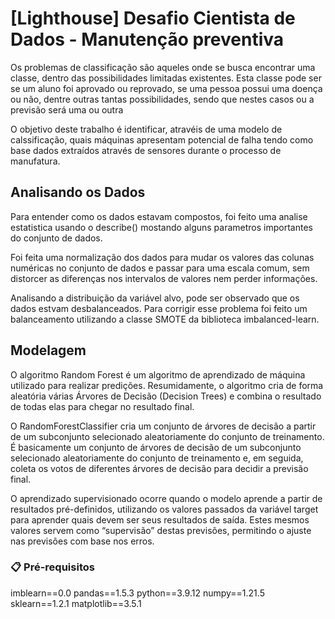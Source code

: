 # [Lighthouse] Desafio Cientista de Dados - Manutenção preventiva

Os problemas de classificação são aqueles onde se busca encontrar uma classe, dentro das possibilidades limitadas existentes. Esta classe pode ser se um aluno foi aprovado ou reprovado, se uma pessoa possui uma doença ou não, dentre outras tantas possibilidades, sendo que nestes casos ou a previsão será uma ou outra

O objetivo deste trabalho é identificar, atravéis de uma modelo de calssificação, quais máquinas apresentam potencial de falha tendo como base dados extraídos através de sensores durante o processo de manufatura.

## Analisando os Dados

Para entender como os dados estavam compostos, foi feito uma analise estatistica usando o describe() mostando alguns parametros importantes do conjunto de dados.

Foi feita uma normalização dos dados para mudar os valores das colunas numéricas no conjunto de dados e passar para uma escala comum, sem distorcer as diferenças nos intervalos de valores nem perder informações.

Analisando a distribuição da variável alvo, pode ser observado que os dados estvam desbalanceados. Para corrigir esse problema foi feito um balanceamento utilizando a classe SMOTE da biblioteca imbalanced-learn.

## Modelagem

O algoritmo Random Forest é um algoritmo de aprendizado de máquina utilizado para realizar predições. Resumidamente, o algoritmo cria de forma aleatória várias Árvores de Decisão (Decision Trees) e combina o resultado de todas elas para chegar no resultado final.

O RandomForestClassifier cria um conjunto de árvores de decisão a partir de um subconjunto selecionado aleatoriamente do conjunto de treinamento. É basicamente um conjunto de árvores de decisão de um subconjunto selecionado aleatoriamente do conjunto de treinamento e, em seguida, coleta os votos de diferentes árvores de decisão para decidir a previsão final.

O aprendizado supervisionado ocorre quando o modelo aprende a partir de resultados pré-definidos, utilizando os valores passados da variável target para aprender quais devem ser seus resultados de saída. Estes mesmos valores servem como “supervisão” destas previsões, permitindo o ajuste nas previsões com base nos erros.



### 📋 Pré-requisitos

imblearn==0.0
pandas==1.5.3
python==3.9.12
numpy==1.21.5
sklearn==1.2.1
matplotlib==3.5.1

